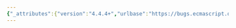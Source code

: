 ```yaml
---
{"_attributes":{"version":"4.4.4+","urlbase":"https://bugs.ecmascript.org/","maintainer":"dherman@mozilla.com"},"bug":{"bug_id":3591,"creation_ts":"2015-01-22 02:27:00 -0800","short_desc":"Annex C: mention of \"let\" and \"yield\" is missing","delta_ts":"2015-02-02 18:38:48 -0800","product":"Draft for 6th Edition","component":"editorial issue","version":"Rev 31: January 15, 2015 Draft","rep_platform":"All","op_sys":"All","bug_status":"RESOLVED","resolution":"FIXED","priority":"Normal","bug_severity":"normal","everconfirmed":true,"reporter":{"uid":"claude.pache","name":"Claude Pache"},"assigned_to":{"uid":"allen","name":"Allen Wirfs-Brock"},"long_desc":[{"commentid":11585,"comment_count":0,"who":{"uid":"claude.pache","name":"Claude Pache"},"bug_when":"2015-01-22 02:27:26 -0800","thetext":"Annex C\nThe strict mode restriction and exceptions\n\n\"let\" and \"yield\" should be added to the list of words that cannot be used as identifiers in strict mode (per 11.6.2.1, NOTE)."},{"commentid":11592,"comment_count":1,"who":{"uid":"allen","name":"Allen Wirfs-Brock"},"bug_when":"2015-01-22 10:08:29 -0800","thetext":"fixed in rev32 editor's draft"},{"commentid":11920,"comment_count":2,"who":{"uid":"allen","name":"Allen Wirfs-Brock"},"bug_when":"2015-02-02 18:38:48 -0800","thetext":"fixed in rev32 draft"}]}}
---
```

